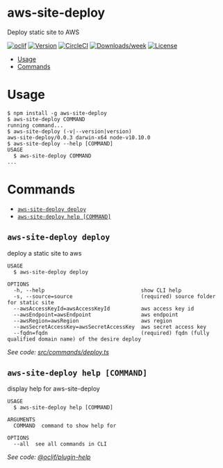 aws-site-deploy
===============

Deploy static site to AWS

[![oclif](https://img.shields.io/badge/cli-oclif-brightgreen.svg)](https://oclif.io)
[![Version](https://img.shields.io/npm/v/aws-site-deploy.svg)](https://npmjs.org/package/aws-site-deploy)
[![CircleCI](https://circleci.com/gh/esayemm/aws-site-deploy/tree/master.svg?style=shield)](https://circleci.com/gh/esayemm/aws-site-deploy/tree/master)
[![Downloads/week](https://img.shields.io/npm/dw/aws-site-deploy.svg)](https://npmjs.org/package/aws-site-deploy)
[![License](https://img.shields.io/npm/l/aws-site-deploy.svg)](https://github.com/esayemm/aws-site-deploy/blob/master/package.json)

<!-- toc -->
* [Usage](#usage)
* [Commands](#commands)
<!-- tocstop -->
# Usage
<!-- usage -->
```sh-session
$ npm install -g aws-site-deploy
$ aws-site-deploy COMMAND
running command...
$ aws-site-deploy (-v|--version|version)
aws-site-deploy/0.0.3 darwin-x64 node-v10.10.0
$ aws-site-deploy --help [COMMAND]
USAGE
  $ aws-site-deploy COMMAND
...
```
<!-- usagestop -->
# Commands
<!-- commands -->
* [`aws-site-deploy deploy`](#aws-site-deploy-deploy)
* [`aws-site-deploy help [COMMAND]`](#aws-site-deploy-help-command)

## `aws-site-deploy deploy`

deploy a static site to aws

```
USAGE
  $ aws-site-deploy deploy

OPTIONS
  -h, --help                               show CLI help
  -s, --source=source                      (required) source folder for static site
  --awsAccessKeyId=awsAccessKeyId          aws access key id
  --awsEndpoint=awsEndpoint                aws endpoint
  --awsRegion=awsRegion                    aws region
  --awsSecretAccessKey=awsSecretAccessKey  aws secret access key
  --fqdn=fqdn                              (required) fqdn (fully qualified domain name) of the desire deploy
```

_See code: [src/commands/deploy.ts](https://github.com/esayemm/aws-site-deploy/blob/v0.0.3/src/commands/deploy.ts)_

## `aws-site-deploy help [COMMAND]`

display help for aws-site-deploy

```
USAGE
  $ aws-site-deploy help [COMMAND]

ARGUMENTS
  COMMAND  command to show help for

OPTIONS
  --all  see all commands in CLI
```

_See code: [@oclif/plugin-help](https://github.com/oclif/plugin-help/blob/v2.1.4/src/commands/help.ts)_
<!-- commandsstop -->
